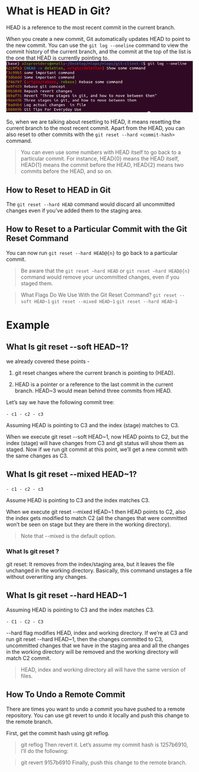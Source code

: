 # What is HEAD in Git?

HEAD is a reference to the most recent commit in the current branch. 

When you create a new commit, Git automatically updates HEAD to point to the new commit. You can use the `git log --oneline` command to view the commit history of the current branch, and the commit at the top of the list is the one that HEAD is currently pointing to.
![alt text](image.png)

So, when we are talking about resetting to HEAD, it means resetting the current branch to the most recent commit. Apart from the HEAD, you can also reset to other commits with the `git reset --hard <commit-hash>` command.


> You can even use some numbers with HEAD itself to go back to a particular commit. For instance, HEAD{0} means the HEAD itself, HEAD{1} means the commit before the HEAD, HEAD{2} means two commits before the HEAD, and so on.

## How to Reset to HEAD in Git

The `git reset --hard HEAD` command would discard all uncommitted changes even if you’ve added them to the staging area.

## How to Reset to a Particular Commit with the Git Reset Command

You can now run `git reset --hard HEAD@{n}` to go back to a particular commit. 
> Be aware that the `git reset –hard HEAD` or `git reset –hard HEAD@{n}` command would remove your uncommitted changes, even if you staged them.

>What Flags Do We Use With the Git Reset Command?
 `git reset --soft HEAD~1`
 `git reset --mixed HEAD~1`
 `git reset --hard HEAD~1`


# Example

 ## What Is git reset --soft HEAD~1?

 we already covered these points - 
 
1. git reset changes where the current branch is pointing to (HEAD).

2. HEAD is a pointer or a reference to the last commit in the current branch. HEAD~3 would mean behind three commits from HEAD.

Let’s say we have the following commit tree:

`- c1 - c2 - c3`

Assuming HEAD is pointing to C3 and the index (stage) matches to C3.

When we execute git reset --soft HEAD~1, now HEAD points to C2, but the index (stage) will have changes from C3 and git status will show them as staged. Now if we run git commit at this point, we’ll get a new commit with the same changes as C3.

## What Is git reset --mixed HEAD~1?

`- c1 - c2 - c3`

Assume HEAD is pointing to C3 and the index matches C3.

When we execute git reset --mixed HEAD~1 then HEAD points to C2, also the index gets modified to match C2 (all the changes that were committed won’t be seen on stage but they are there in the working directory).

> Note that --mixed is the default option.

### What Is git reset <file>?
git reset: It removes from the index/staging area, but it leaves the file unchanged in the working directory. Basically, this command unstages a file without overwriting any changes.

## What Is git reset --hard HEAD~1

Assuming HEAD is pointing to C3 and the index matches C3.

`- C1 - C2 - C3`

--hard flag modifies HEAD, index and working directory. If we’re at C3 and run git reset --hard HEAD~1, then the changes committed to C3, uncommitted changes that we have in the staging area and all the changes in the working directory will be removed and the working directory will match C2 commit.

> HEAD, index and working directory all will have the same version of files.

## How To Undo a Remote Commit

There are times you want to undo a commit you have pushed to a remote repository. You can use git revert to undo it locally and push this change to the remote branch.

First, get the commit hash using git reflog.

> git reflog
Then revert it. Let’s assume my commit hash is 1257b6910, I’ll do the following:

> git revert 9157b6910
Finally, push this change to the remote branch.